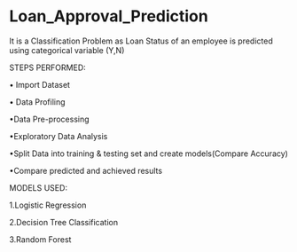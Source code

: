 # Loan_Approval_Prediction
It is a Classification Problem as Loan Status of an employee is predicted using categorical variable (Y,N)

STEPS PERFORMED:

• Import Dataset

• Data Profiling

•Data Pre-processing

•Exploratory Data Analysis

•Split Data into training & testing set and create models(Compare Accuracy)

•Compare predicted and achieved results

MODELS USED:

1.Logistic Regression

2.Decision Tree Classification

3.Random Forest
